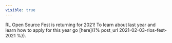 ```yaml
---
visible: true
---
```


RL Open Source Fest is returning for 2021! To learn about last year and learn how to apply for this year go [here]({% post_url 2021-02-03-rlos-fest-2021 %}).
